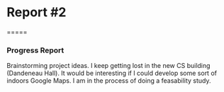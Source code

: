 # Report #2
=====

### **Progress Report**
Brainstorming project ideas.  I keep getting lost in the new CS building
(Dandeneau Hall).  It would be interesting if I could develop some sort of
indoors Google Maps.  I am in the process of doing a feasability study.
